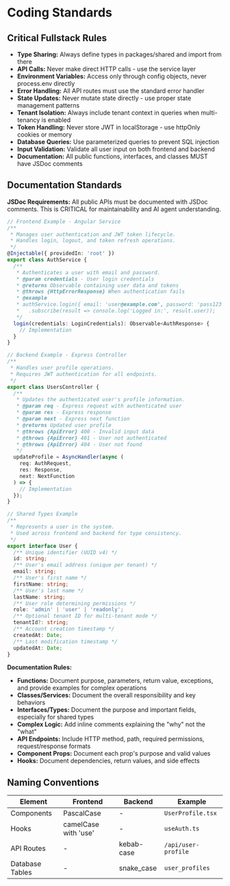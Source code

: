 # Coding Standards

## Critical Fullstack Rules

- **Type Sharing:** Always define types in packages/shared and import from there
- **API Calls:** Never make direct HTTP calls - use the service layer
- **Environment Variables:** Access only through config objects, never process.env directly
- **Error Handling:** All API routes must use the standard error handler
- **State Updates:** Never mutate state directly - use proper state management patterns
- **Tenant Isolation:** Always include tenant context in queries when multi-tenancy is enabled
- **Token Handling:** Never store JWT in localStorage - use httpOnly cookies or memory
- **Database Queries:** Use parameterized queries to prevent SQL injection
- **Input Validation:** Validate all user input on both frontend and backend
- **Documentation:** All public functions, interfaces, and classes MUST have JSDoc comments

## Documentation Standards

**JSDoc Requirements:**
All public APIs must be documented with JSDoc comments. This is CRITICAL for maintainability and AI agent understanding.

```typescript
// Frontend Example - Angular Service
/**
 * Manages user authentication and JWT token lifecycle.
 * Handles login, logout, and token refresh operations.
 */
@Injectable({ providedIn: 'root' })
export class AuthService {
  /**
   * Authenticates a user with email and password.
   * @param credentials - User login credentials
   * @returns Observable containing user data and tokens
   * @throws {HttpErrorResponse} When authentication fails
   * @example
   * authService.login({ email: 'user@example.com', password: 'pass123' })
   *   .subscribe(result => console.log('Logged in:', result.user));
   */
  login(credentials: LoginCredentials): Observable<AuthResponse> {
    // Implementation
  }
}

// Backend Example - Express Controller
/**
 * Handles user profile operations.
 * Requires JWT authentication for all endpoints.
 */
export class UsersController {
  /**
   * Updates the authenticated user's profile information.
   * @param req - Express request with authenticated user
   * @param res - Express response
   * @param next - Express next function
   * @returns Updated user profile
   * @throws {ApiError} 400 - Invalid input data
   * @throws {ApiError} 401 - User not authenticated
   * @throws {ApiError} 404 - User not found
   */
  updateProfile = AsyncHandler(async (
    req: AuthRequest,
    res: Response,
    next: NextFunction
  ) => {
    // Implementation
  });
}

// Shared Types Example
/**
 * Represents a user in the system.
 * Used across frontend and backend for type consistency.
 */
export interface User {
  /** Unique identifier (UUID v4) */
  id: string;
  /** User's email address (unique per tenant) */
  email: string;
  /** User's first name */
  firstName: string;
  /** User's last name */
  lastName: string;
  /** User role determining permissions */
  role: 'admin' | 'user' | 'readonly';
  /** Optional tenant ID for multi-tenant mode */
  tenantId?: string;
  /** Account creation timestamp */
  createdAt: Date;
  /** Last modification timestamp */
  updatedAt: Date;
}
```

**Documentation Rules:**
- **Functions:** Document purpose, parameters, return value, exceptions, and provide examples for complex operations
- **Classes/Services:** Document the overall responsibility and key behaviors
- **Interfaces/Types:** Document the purpose and important fields, especially for shared types
- **Complex Logic:** Add inline comments explaining the "why" not the "what"
- **API Endpoints:** Include HTTP method, path, required permissions, request/response formats
- **Component Props:** Document each prop's purpose and valid values
- **Hooks:** Document dependencies, return values, and side effects

## Naming Conventions

| Element | Frontend | Backend | Example |
|---------|----------|---------|---------|
| Components | PascalCase | - | `UserProfile.tsx` |
| Hooks | camelCase with 'use' | - | `useAuth.ts` |
| API Routes | - | kebab-case | `/api/user-profile` |
| Database Tables | - | snake_case | `user_profiles` |
